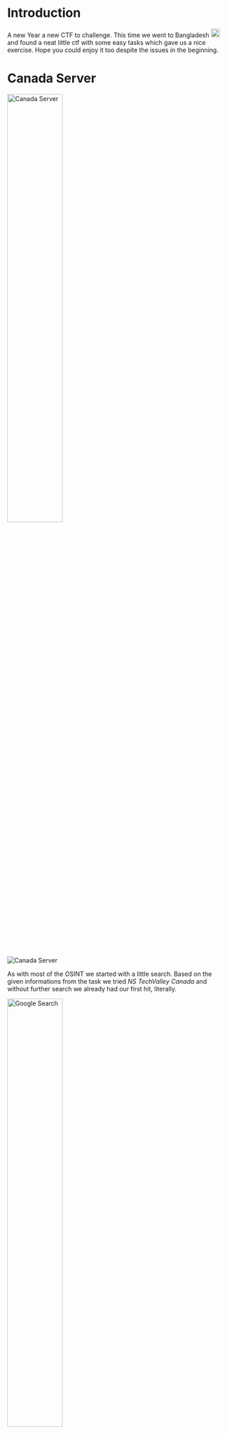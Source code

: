 # <a name="Introduction"></a>Introduction

A new Year a new CTF to challenge. This time we went to Bangladesh <img class="emoji" alt="bangladesh" src="https://github.githubassets.com/images/icons/emoji/unicode/1f1e7-1f1e9.png" width="20" height="20"> and found a neat little ctf with some easy tasks which gave us a nice exercise. Hope you could enjoy it too despite the issues in the beginning.

# <a name="Canada_Server"></a>Canada Server

 <img src="https://raw.githubusercontent.com/bsempir0x65/CTF_Writeups/main/KnightCTF_2022/img/KnightCTF_Canada_Server.png" alt="Canada Server" width="50%" height="50%">

![Canada Server](https://raw.githubusercontent.com/bsempir0x65/CTF_Writeups/main/KnightCTF_2022/img/KnightCTF_Canada_Server.png)

As with most of the OSINT we started with a little search. Based on the given informations from the task we tried *NS TechValley Canada* and without further search we already had our first hit, literally.

 <img src="https://raw.githubusercontent.com/bsempir0x65/CTF_Writeups/main/KnightCTF_2022/img/KnightCTF_Canada_Server_1.png" alt="Google Search" width="50%" height="50%">

So the flag based on the format is KCTF{192.99.167.83}. Wuhhu nice first 5 minutes of the event <img class="emoji" alt="robot" src="https://github.githubassets.com/images/icons/emoji/unicode/1f916.png" width="20" height="20">.

# <a name="How's_the_Shark"></a>How's the Shark

 <img src="https://raw.githubusercontent.com/bsempir0x65/CTF_Writeups/main/KnightCTF_2022/img/KnightCTF_Hows_the_Shark.png" alt="Hows the Shark" width="50%" height="50%">

This time we got an pcap file to look into. When we first checked the TCP stream we found out that this was a capture of a client server connection to a webside. The first thing we checked was the easy one by searching for the flag via the flagformat *KCTF*. Funny enough the creators put a fake flag into the capture.

 <img src="https://raw.githubusercontent.com/bsempir0x65/CTF_Writeups/main/KnightCTF_2022/img/KnightCTF_Hows_the_Shark_1.png" alt="Fake_FLAG_LOL" width="75%" height="75%">

You never know what chall creator think so we tried *KCTF{Fake_FLAG_LOL}, with no success. Next step was that nothing was in String format we checked the files transfered during the connection by exporting all of them to our local drive. Lots of garbage in it but one which got our attention. Not sure why but something special was about it, something (⋆._.)⊃▁⛥⌒*ﾟ.❉・゜・。.

 <img src="https://raw.githubusercontent.com/bsempir0x65/CTF_Writeups/main/KnightCTF_2022/img/KnightCTF_Hows_the_Shark_2.png" alt="something" width="75%" height="75%">

With that we had our flag *KCTF{A_ShaRk_iN_tHe_WirE}*

# <a name="Keep_Calculating"></a>Keep Calculating

 <img src="https://raw.githubusercontent.com/bsempir0x65/CTF_Writeups/main/KnightCTF_2022/img/KnightCTF_Keep_Calculating.png" alt="Keep Calculating" width="50%" height="50%">

With the Programming tasks we had some issues cause it was not quite clear how the functions needs to be implemented. So for example when you take the task here based on the math x would never change so how do you reach 666 ? Regardless of this issue our Math Magicians <img class="emoji" alt="magic_wand" src="https://github.githubassets.com/images/icons/emoji/unicode/1fa84.png" width="20" height="20"> solved the task with no issues. Hope this little neat code can also help you.

```python
def f(x, y):
    if y != 0:
        a = math.floor(math.log10(y))
    else:
        a = -1

    return int(x*10**(1+a)+y)


def calc(a, x, y):
    a += (x * y) + f(x, y)
    print("X: ", x, " A: ", a)
    if x > 666:
        print("Doooooop")
        return "wrong"
    if x != 666:
        x += 1
        calc(a, x, y)
        return
    if x == 666:
        print("X: ", x, " A: ", a)
        print("correct")
    return "finished"

x = 1
y = 2
a = 0
print(f(1,2))
calc(a, x, y)
```

P.S: Yes the import is missing and the flag is *KCTF{2666664}* 

# <a name="Square_Sum"></a>Square Sum

 <img src="https://raw.githubusercontent.com/bsempir0x65/CTF_Writeups/main/KnightCTF_2022/img/KnightCTF_Square_Sum.png" alt="Square Sum" width="50%" height="50%">

Here we had kind of the same issue but it was more or less clear what we were searching. So our magician swang his wand and we have this time R code:
```r
myfunction <- function(n) {
  out <- NULL
  for(a in 1:floor(sqrt(n))) {
    b <- floor(sqrt(n - a^2))
    if(a^2 + b^2 == n) {
      out <- rbind(out, c(a, b))
    }
  }
  return(out)
}
```
So the flag was *KCTF{90,130}*  

# <a name="The_Flag_Vault"></a>The Flag Vault

 <img src="https://raw.githubusercontent.com/bsempir0x65/CTF_Writeups/main/KnightCTF_2022/img/KnightCTF_The_Flag_Vault.png" alt="The Flag Vault" width="50%" height="50%">

This one was a tricky one. So after checking the event other solutions out it seems that the cool kids just us IDA and that's it. But we were clever enough to try it differently. Gimme the power Hydra <img class="emoji" alt="snake" src="https://github.githubassets.com/images/icons/emoji/unicode/1f40d.png" width="20" height="20">.

  <img src="https://raw.githubusercontent.com/bsempir0x65/CTF_Writeups/main/KnightCTF_2022/img/KnightCTF_The_Flag_Vault_1.png" alt="Ghidra" width="75%" height="75%">

We saw in the decompiler view that it seemed to be an easy check wether you have the password or not. The password is stored in local_28 we thought at least. So ghidra said that in local_28 *adacarba* is saved. Silly us is that it was meant to be read from the end to the beginning. So it should be *abracada* read. We figured that afterwards out by checking the hexview of the file. But we could not figure out why local_20 was also part of the searched string. We guessed it after the event we went back to the hexview. So we have a new entry in our bucket list

 - [ ] Figure out how assembler works

So what we did was going over all the variables in the Congratulation part of the Programm and ended up with the flag *KCTF{welc0me_t0_reverse_3ngineering}*. So yeah we did not had the password but the patiences to go over each variable and check the value in it. Lucky us each variable was only one character so it did not matter which way you read out the Hex value.

# <a name="The_Hungry_Dragon"></a>The Hungry Dragon

 <img src="https://raw.githubusercontent.com/bsempir0x65/CTF_Writeups/main/KnightCTF_2022/img/KnightCTF_The_Hungry_Dragon.png" alt="The Hungry Dragon" width="50%" height="50%">

For this one we got an .3mf file, which we had no clue for what it is. After a quick search it turned out that .3mf files are used for 3D printers to print what ever you want [3mf](https://en.wikipedia.org/wiki/3D_Manufacturing_Format). According to our search its xml based but not readable with a text editor. 
Again a quick search and we tool the first online 3mf viewer:

 <img src="https://raw.githubusercontent.com/bsempir0x65/CTF_Writeups/main/KnightCTF_2022/img/KnightCTF_The_Hungry_Dragon_1.png" alt="The Hungry Dragon" width="50%" height="50%">

Whatever that was, was not helpful. So we tried the next Tool and found something really helpful [3mf viewer](https://3dviewer.net/):

https://user-images.githubusercontent.com/87261585/151245913-7f715f6f-abbc-4824-8a34-82d22da59510.mp4

<video width="75%" height="75%" controls>
  <source src="https://user-images.githubusercontent.com/87261585/151245913-7f715f6f-abbc-4824-8a34-82d22da59510.mp4" type="video/mp4">
  https://user-images.githubusercontent.com/87261585/151245913-7f715f6f-abbc-4824-8a34-82d22da59510.mp4
</video>

As you could see we just needed to count the doughnut and sweets we found here which was pretty easy now. Based on the Flag format the flag was *KCTF{3_doughnut_and_11_sweet}*. We never did something with 3D prints but now we now how to read time, <img class="emoji" alt="stars" src="https://github.githubassets.com/images/icons/emoji/unicode/1f320.png" width="20" height="20"> Now you know <img class="emoji" alt="stars" src="https://github.githubassets.com/images/icons/emoji/unicode/1f320.png" width="20" height="20"> .

# <a name="Conclusion"></a>Conclusion

We learned a bit about stuff we never use again probably. You should never say never maybe the next big hack will be with 3D printers printing bitcoins for me on plastic, cause paper kills the planet. Lets see what comes next in this crazy ITSec world.

